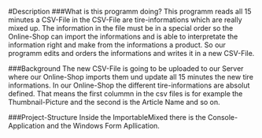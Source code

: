 #Description
###What is this programm doing?
This programm reads all 15 minutes a CSV-File in the CSV-File are tire-informations which are really mixed up. The information in the file must be in a special order so the Online-Shop can import the informations and is able to interpretate the information right and make from the informations a product. So our programm edits and orders the informations and writes it in a new CSV-File.

###Background
The new CSV-File is going to be uploaded to our Server where our Online-Shop imports them und update all 15 minutes the new tire informations. In our Online-Shop the different tire-informations are absolut defined. That means the first colummn in the csv files is for example the Thumbnail-Picture and the second is the Article Name and so on.

###Project-Structure
Inside the ImportableMixed there is the Console-Application and the Windows Form Apllication.
